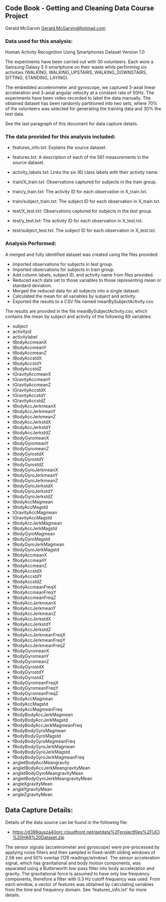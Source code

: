## Code Book - Getting and Cleaning Data Course Project

Gerald McGarvin
Gerald.McGarvin@hotmail.com

### Data used for this analysis: 

Human Activity Recognition Using Smartphones Dataset Version 1.0

The experiments have been carried out with 30 volunteers. Each wore a Samsung Galaxy S II smartphone on their waste while performing six activities (WALKING, WALKING_UPSTAIRS, WALKING_DOWNSTAIRS, SITTING, STANDING, LAYING).

The embedded accelerometer and gyroscope, we captured 3-axial linear acceleration and 3-axial angular velocity at a constant rate of 50Hz. The experiments have been video-recorded to label the data manually. The obtained dataset has been randomly partitioned into two sets, where 70% of the volunteers was selected for generating the training data and 30% the test data.

See the last paragraph of this document for data capture details.

### The data provided for this analysis included:

* features_info.txt: Explains the source dataset.
* features.txt: A description of each of the 561 measurements in the source dataset.
* activity_labels.txt: Links the six (6) class labels with their activity name.

* train/X_train.txt: Observations captured for subjects in the train group.
* train/y_train.txt: The activity ID for each observation in X_train.txt.
* train/subject_train.txt: The subject ID for each observation in X_train.txt.

* test/X_test.txt: Observations captured for subjects in the test group.
* test/y_test.txt: The activity ID for each observation in X_test.txt.
* test/subject_test.txt: The subject ID for each observation in X_test.txt.

### Analysis Performed:

A merged and fully identified dataset was created using the files provided:

* Imported observations for subjects in test group.
* Imported observations for subjects in train group.
* Add column labels, subject ID, and activity name from files provided.
* Reduced each data set to those variables to those representing mean or standard deviation.
* Merged the reduced data for all subjects into a single dataset.
* Calculated the mean for all variables by subject and activity.
* Exported the results to a CSV file named meanBySubjectActivity.csv.

The results are provided in the file meanBySubjectActivity.csv, which contains the mean by subject and activity of the following 89 variables:

* subject
* activityid
* activitylabel
* tBodyAccmeanX
* tBodyAccmeanY
* tBodyAccmeanZ
* tBodyAccstdX
* tBodyAccstdY
* tBodyAccstdZ
* tGravityAccmeanX
* tGravityAccmeanY
* tGravityAccmeanZ
* tGravityAccstdX
* tGravityAccstdY
* tGravityAccstdZ
* tBodyAccJerkmeanX
* tBodyAccJerkmeanY
* tBodyAccJerkmeanZ
* tBodyAccJerkstdX
* tBodyAccJerkstdY
* tBodyAccJerkstdZ
* tBodyGyromeanX
* tBodyGyromeanY
* tBodyGyromeanZ
* tBodyGyrostdX
* tBodyGyrostdY
* tBodyGyrostdZ
* tBodyGyroJerkmeanX
* tBodyGyroJerkmeanY
* tBodyGyroJerkmeanZ
* tBodyGyroJerkstdX
* tBodyGyroJerkstdY
* tBodyGyroJerkstdZ
* tBodyAccMagmean
* tBodyAccMagstd
* tGravityAccMagmean
* tGravityAccMagstd
* tBodyAccJerkMagmean
* tBodyAccJerkMagstd
* tBodyGyroMagmean
* tBodyGyroMagstd
* tBodyGyroJerkMagmean
* tBodyGyroJerkMagstd
* fBodyAccmeanX
* fBodyAccmeanY
* fBodyAccmeanZ
* fBodyAccstdX
* fBodyAccstdY
* fBodyAccstdZ
* fBodyAccmeanFreqX
* fBodyAccmeanFreqY
* fBodyAccmeanFreqZ
* fBodyAccJerkmeanX
* fBodyAccJerkmeanY
* fBodyAccJerkmeanZ
* fBodyAccJerkstdX
* fBodyAccJerkstdY
* fBodyAccJerkstdZ
* fBodyAccJerkmeanFreqX
* fBodyAccJerkmeanFreqY
* fBodyAccJerkmeanFreqZ
* fBodyGyromeanX
* fBodyGyromeanY
* fBodyGyromeanZ
* fBodyGyrostdX
* fBodyGyrostdY
* fBodyGyrostdZ
* fBodyGyromeanFreqX
* fBodyGyromeanFreqY
* fBodyGyromeanFreqZ
* fBodyAccMagmean
* fBodyAccMagstd
* fBodyAccMagmeanFreq
* fBodyBodyAccJerkMagmean
* fBodyBodyAccJerkMagstd
* fBodyBodyAccJerkMagmeanFreq
* fBodyBodyGyroMagmean
* fBodyBodyGyroMagstd
* fBodyBodyGyroMagmeanFreq
* fBodyBodyGyroJerkMagmean
* fBodyBodyGyroJerkMagstd
* fBodyBodyGyroJerkMagmeanFreq
* angletBodyAccMeangravity
* angletBodyAccJerkMeangravityMean
* angletBodyGyroMeangravityMean
* angletBodyGyroJerkMeangravityMean
* angleXgravityMean
* angleYgravityMean
* angleZgravityMean


## Data Capture Details:

Details of the data source can be found in the following file:
*  https://d396qusza40orc.cloudfront.net/getdata%2Fprojectfiles%2FUCI%20HAR%20Dataset.zip

The sensor signals (accelerometer and gyroscope) were pre-processed by applying noise filters and then sampled in fixed-width sliding windows of 2.56 sec and 50% overlap (128 readings/window). The sensor acceleration signal, which has gravitational and body motion components, was separated using a Butterworth low-pass filter into body acceleration and gravity. The gravitational force is assumed to have only low frequency components, therefore a filter with 0.3 Hz cutoff frequency was used. From each window, a vector of features was obtained by calculating variables from the time and frequency domain. See 'features_info.txt' for more details. 
